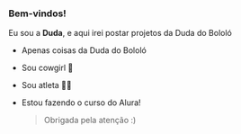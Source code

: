 ### Bem-vindos!

Eu sou a **Duda**, e aqui irei postar projetos da Duda do Bololó

- Apenas coisas da Duda do Bololó
- Sou cowgirl 🤠
- Sou atleta 🏃‍♀️
- Estou fazendo o curso do Alura!


  > Obrigada pela atenção :)
